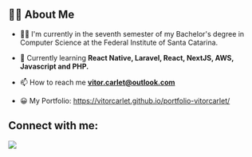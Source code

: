 


## 🙋‍♂️ About Me

- 👨‍🎓 I'm currently in the seventh semester of my Bachelor's degree in Computer Science at the Federal Institute of Santa Catarina.

- 🌱 Currently learning **React Native, Laravel, React, NextJS, AWS, Javascript and PHP.**

- 📫 How to reach me **vitor.carlet@outlook.com**

- 😀 My Portfolio: https://vitorcarlet.github.io/portfolio-vitorcarlet/
## Connect with me:
<p align="left">

<a href = "https://www.linkedin.com/in/vitor-carlet/"><img src="https://img.icons8.com/fluent/48/000000/linkedin.png"/></a>



</p>
